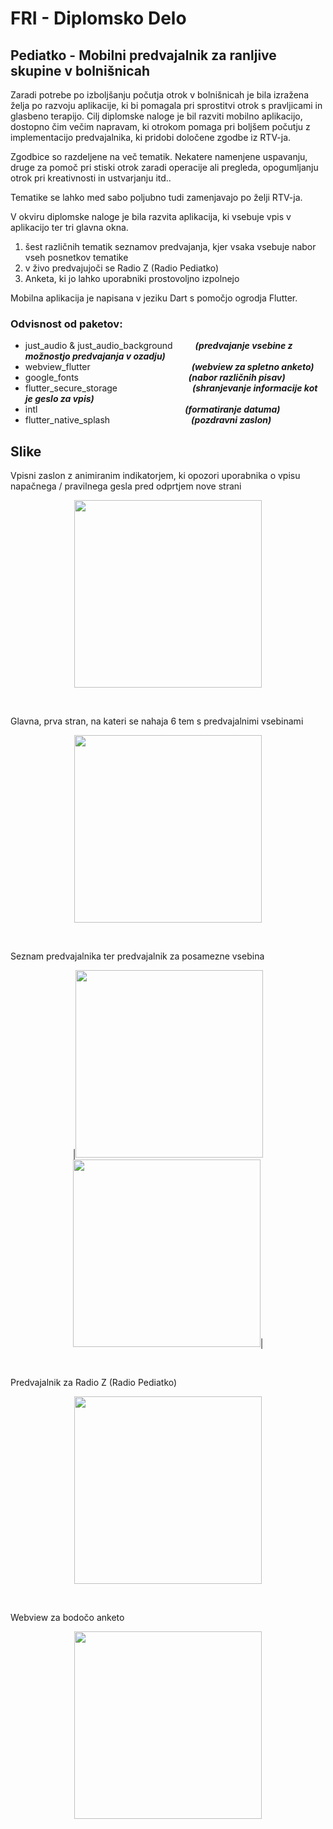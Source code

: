 # FRI - Diplomsko Delo

## Pediatko - Mobilni predvajalnik za ranljive skupine v bolnišnicah


Zaradi potrebe po izboljšanju počutja otrok v bolnišnicah je bila izražena želja po razvoju aplikacije, ki bi pomagala pri sprostitvi otrok s pravljicami in glasbeno terapijo.
Cilj diplomske naloge je bil razviti mobilno aplikacijo, dostopno čim večim napravam, ki otrokom pomaga pri boljšem počutju z implementacijo predvajalnika, ki pridobi določene zgodbe iz RTV-ja.


Zgodbice so razdeljene na več tematik. Nekatere namenjene uspavanju, druge za pomoč pri stiski otrok zaradi operacije ali pregleda, opogumljanju otrok pri kreativnosti in ustvarjanju itd..


Tematike se lahko med sabo poljubno tudi zamenjavajo po želji RTV-ja.


V okviru diplomske naloge je bila razvita aplikacija, ki vsebuje vpis v aplikacijo ter tri glavna okna.
1. šest različnih tematik seznamov predvajanja, kjer vsaka vsebuje nabor vseh posnetkov tematike
2. v živo predvajujoči se Radio Z (Radio Pediatko)
3. Anketa, ki jo lahko uporabniki prostovoljno izpolnejo


Mobilna aplikacija je napisana v jeziku Dart s pomočjo ogrodja Flutter.


### Odvisnost od paketov:
* just_audio & just_audio_background &emsp;&emsp; ***(predvajanje vsebine z možnostjo predvajanja v ozadju)***
* webview_flutter &emsp;&emsp;&emsp;&emsp;&emsp;&emsp;&emsp;&emsp;&emsp;&emsp;&emsp; ***(webview za spletno anketo)***
* google_fonts &emsp;&emsp;&emsp;&emsp;&emsp;&emsp;&emsp;&emsp;&emsp;&emsp;&emsp;&emsp; ***(nabor različnih pisav)***
* flutter_secure_storage &emsp;&emsp;&emsp;&emsp;&emsp;&emsp;&emsp;&emsp; ***(shranjevanje informacije kot je geslo za vpis)***
* intl &emsp;&emsp;&emsp;&emsp;&emsp;&emsp;&emsp;&emsp;&emsp;&emsp;&emsp;&emsp;&emsp;&emsp;&emsp; &emsp; ***(formatiranje datuma)***
* flutter_native_splash &emsp;&emsp;&emsp;&emsp;&emsp;&emsp;&emsp;&emsp;&emsp;***(pozdravni zaslon)***


## Slike
Vpisni zaslon z animiranim indikatorjem, ki opozori uporabnika o vpisu napačnega / pravilnega gesla pred odprtjem nove strani
<p align="center">
<img src="https://user-images.githubusercontent.com/65168787/185938585-d8d38c98-f692-4e40-865d-92bbff734c23.jpg" width="300">
</p>

<br>

Glavna, prva stran, na kateri se nahaja 6 tem s predvajalnimi vsebinami


<p align="center">
<img src="https://user-images.githubusercontent.com/65168787/185938660-79947f92-2fc6-4263-bb45-642a22454499.jpg" width="300">
</p>

<br>

Seznam predvajalnika ter predvajalnik za posamezne vsebina


<p align="center">
|<img src="https://user-images.githubusercontent.com/65168787/185938694-56fcbac0-c127-4b1d-b6c3-1b4cf6ae38fa.jpg" width="300">
<img src="https://user-images.githubusercontent.com/65168787/185938783-af822dd8-379b-48e6-8345-1128f4490ee5.jpg" width="300">|
</p>

<br>

Predvajalnik za Radio Z (Radio Pediatko)

<p align="center">
<img src="https://user-images.githubusercontent.com/65168787/185938798-61636f64-3d65-48d4-9e28-011818524344.jpg" width="300">
</p>

<br>

Webview za bodočo anketo

<p align="center">
<img src="https://user-images.githubusercontent.com/65168787/185938804-c3bc3bbd-3168-400a-bbaf-7fbde57c58d4.jpg" width="300">
</p>


